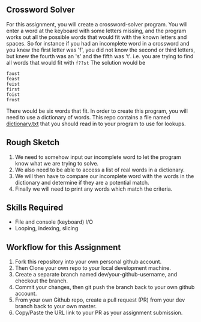 ## Crossword Solver

For this assignment, you will create a crossword-solver program. You will enter a word at the keyboard with some letters missing, and the program works out all the possible words that would fit with the known letters and spaces. So for instance if you had an incomplete word in a crossword and you knew the first letter was 'f', you did not know the second or third letters, but knew the fourth was an 's' and the fifth was 't'. i.e. you are trying to find all words that would fit with `f??st` The solution would be
```
faust
feast
feist
first
foist
frost
```

There would be six words that fit.  In order to create this program, you will need to use a dictionary of words. This repo contains a file named [dictionary.txt](./dictionary.txt) that you should read in to your program to use for lookups. 

## Rough Sketch
1. We need to somehow input our incomplete word to let the program know what we are trying to solve.
2. We also need to be able to access a list of real words in a dictionary.
3. We will then have to compare our incomplete word with the words in the dictionary and determine if they are a potential match.
4. Finally we will need to print any words which match the criteria.

## Skills Required
 - File and console (keyboard) I/O
 - Looping, indexing, slicing

## Workflow for this Assignment
1. Fork this repository into your own personal github account.
2. Then Clone your own repo to your local development machine.
3. Create a separate branch named dev/your-github-username, and checkout the branch.
4. Commit your changes, then git push the branch back to your own github account.
5. From your own Github repo, create a pull request (PR) from your dev branch back to your own master.
6. Copy/Paste the URL link to your PR as your assignment submission.
